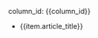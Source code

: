 <p>column_id: {{column_id}}</p>

<ul>
  <li v-for="item in articles">
    <a :href="`article?column_id=${column_id}&article_id=${item.article_id}`">{{item.article_title}}</a>
  </li>
</ul>

<script setup>
import { ref, onMounted } from 'vue'
import { useRoute } from 'vue-router'
import axios from 'axios'

const route = useRoute()
const articles = ref([])

const { column_id } = route.query

function getArticles(column_id) {
  return new Promise((resolve, reject) => {
    const baseUrl = location.protocol + '//' + location.host
    axios({
      url: `${baseUrl}/geektime/column/list/${column_id}.json`,
      method: 'GET'
    }).then(res => {
      console.log('axios then:', res)
      const { status, data } = res
      if (status === 200) {
        resolve(data)
      } else {
        alert('axios status: ' + status)
        reject(res)
      }
    }).catch(err => {
      console.error('axios catch:', err)
      alert('catch error: ' + err.message)
      reject(err)
    })
  })
}

onMounted(async () => {
  articles.value = await getArticles(column_id)
})
</script>
